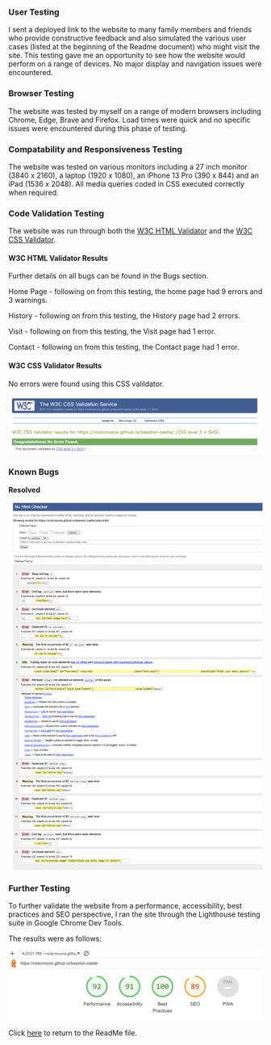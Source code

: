 ### User Testing
I sent a deployed link to the website to many family members and friends who provide constructive feedback and also simulated the various user cases (listed at the beginning of the Readme document) who might visit the site. This testing gave me an opportunity to see how the website would perform on a range of devices. No major display and navigation issues were encountered.

### Browser Testing
The website was tested by myself on a range of modern browsers including Chrome, Edge, Brave and Firefox. Load times were quick and no specific issues were encountered during this phase of testing.

### Compatability and Responsiveness Testing
The website was tested on various monitors including a 27 inch monitor (3840 x 2160), a laptop (1920 x 1080), an iPhone 13 Pro (390 x 844) and an iPad (1536 x 2048). All media queries coded in CSS executed correctly when required.

### Code Validation Testing
The website was run through both the [W3C HTML Validator](https://validator.w3.org/) and the [W3C CSS Validator](https://jigsaw.w3.org/css-validator/).

#### W3C HTML Validator Results
Further details on all bugs can be found in the Bugs section.

Home Page - following on from this testing, the home page had 9 errors and 3 warnings.

History - following on from this testing, the History page had 2 errors.

Visit - following on from this testing, the Visit page had 1 error.

Contact - following on from this testing, the Contact page had 1 error.

#### W3C CSS Validator Results
No errors were found using this CSS valildator.

![Alt text](image-1.png)

### Known Bugs

**Resolved**

![Beeston Castle Home Page HTML Validator testing](image.png)

### Further Testing ###

To further validate the website from a performance, accessibility, best practices and SEO perspective, I ran the site through the Lighthouse testing suite in Google Chrome Dev Tools.

The results were as follows:

![Alt text](image-2.png)




Click [here]() to return to the ReadMe file.
